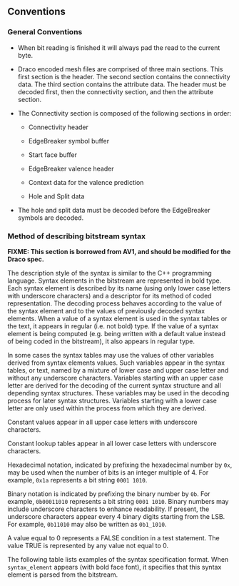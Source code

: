 ## Conventions

### General Conventions

  * When bit reading is finished it will always pad the read to the current
    byte.

  * Draco encoded mesh files are comprised of three main sections. This first
    section is the header. The second section contains the connectivity data.
    The third section contains the attribute data. The header must be decoded
    first, then the connectivity section, and then the attribute section.

  * The Connectivity section is composed of the following sections in order:

    * Connectivity header

    * EdgeBreaker symbol buffer

    * Start face buffer

    * EdgeBreaker valence header

    * Context data for the valence prediction

    * Hole and Split data

  * The hole and split data must be decoded before the EdgeBreaker symbols are
    decoded.


### Method of describing bitstream syntax

**FIXME: This section is borrowed from AV1, and should be modified for the Draco
spec.**

The description style of the syntax is similar to the C++ programming language.
Syntax elements in the bitstream are represented in bold type. Each syntax
element is described by its name (using only lower case letters with
underscore characters) and a descriptor for its method of coded
representation. The decoding process behaves according to the value of the
syntax element and to the values of previously decoded syntax elements. When a
value of a syntax element is used in the syntax tables or the text, it appears
in regular (i.e. not bold) type. If the value of a syntax element is being
computed (e.g. being written with a default value instead of being coded in
the bitstream), it also appears in regular type.

In some cases the syntax tables may use the values of other variables derived
from syntax elements values. Such variables appear in the syntax tables, or
text, named by a mixture of lower case and upper case letter and without any
underscore characters. Variables starting with an upper case letter are
derived for the decoding of the current syntax structure and all depending
syntax structures. These variables may be used in the decoding process for
later syntax structures. Variables starting with a lower case letter are only
used within the process from which they are derived.

Constant values appear in all upper case letters with underscore characters.

Constant lookup tables appear in all lower case letters with underscore
characters.

Hexadecimal notation, indicated by prefixing the hexadecimal number by `0x`,
may be used when the number of bits is an integer multiple of 4. For example,
`0x1a` represents a bit string `0001 1010`.

Binary notation is indicated by prefixing the binary number by `0b`. For
example, `0b00011010` represents a bit string `0001 1010`. Binary numbers may
include underscore characters to enhance readability. If present, the
underscore characters appear every 4 binary digits starting from the LSB. For
example, `0b11010` may also be written as `0b1_1010`.

A value equal to 0 represents a FALSE condition in a test statement. The
value TRUE is represented by any value not equal to 0.

The following table lists examples of the syntax specification format. When
`syntax_element` appears (with bold face font), it specifies that this syntax
element is parsed from the bitstream.

